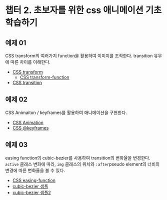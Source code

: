 # 챕터 2. 초보자를 위한 css 애니메이션 기초 학습하기

## 예제 01
CSS transform의 여러가지 function을 활용하여 이미지를 조작한다.
transition 유무에 따른 차이를 이해한다.
- [CSS transform](https://developer.mozilla.org/en-US/docs/Web/CSS/transform)
  - [CSS transform-function](https://developer.mozilla.org/en-US/docs/Web/CSS/transform-function)
- [CSS transition](https://developer.mozilla.org/en-US/docs/Web/CSS/transition)
## 예제 02
CSS Animaiton / keyframes를 활용하여 애니메이션을 구현한다.
- [CSS Animation](https://developer.mozilla.org/en-US/docs/Web/CSS/CSS_Animations)
- [CSS @keyframes](https://developer.mozilla.org/en-US/docs/Web/CSS/@keyframes)

## 예제 03
easing function의 cubic-bezier를 사용하여 transition의 변화율을 변경한다.
`active` 클래스 변화에 따라, `img` 클래스의 위치와 `:after`pseudo element의 너비의 변경에 따른 변화율을 볼 수 있다.
- [CSS easing-function](https://developer.mozilla.org/en-US/docs/Web/CSS/easing-function)
- [cubic-bezier 샘플](https://cubic-bezier.com/)
- [cubic-bezier 샘플2](https://easings.net/ko)